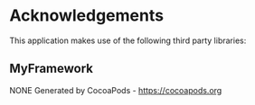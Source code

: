 # Acknowledgements
This application makes use of the following third party libraries:

## MyFramework

NONE
Generated by CocoaPods - https://cocoapods.org

